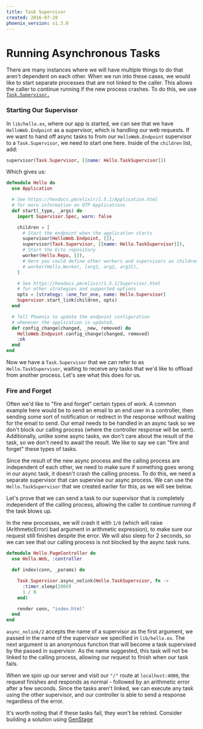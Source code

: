 ```yaml
---
title: Task Supervisor 
created: 2016-07-28
phoenix_version: v1.3.0
---
```


# Running Asynchronous Tasks

There are many instances where we will have multiple things to do that aren't
dependent on each other. When we run into these cases, we would like to start
separate processes that are not linked to the caller. This allows the caller to
continue running if the new process crashes. To do this, we use
[`Task.Supervisor.`](https://hexdocs.pm/elixir/1.5.1/Task.Supervisor.html)

### Starting Our Supervisor

In `lib/hello.ex`, where our app is started, we can see that we have
`HelloWeb.Endpoint` as a supervisor, which is handling our web requests. If
we want to hand off async tasks to from our `HelloWeb.Endpoint` supervisor
to a `Task.Supervisor`, we need to start one here. Inside of the `children`
list, add:

```elixir
supervisor(Task.Supervisor, [[name: Hello.TaskSupervisor]])
```

Which gives us:

```elixir
defmodule Hello do
  use Application

  # See https://hexdocs.pm/elixir/1.5.1/Application.html
  # for more information on OTP Applications
  def start(_type, _args) do
    import Supervisor.Spec, warn: false

    children = [
      # Start the endpoint when the application starts
      supervisor(HelloWeb.Endpoint, []),
      supervisor(Task.Supervisor, [[name: Hello.TaskSupervisor]]),
      # Start the Ecto repository
      worker(Hello.Repo, []),
      # Here you could define other workers and supervisors as children
      # worker(Hello.Worker, [arg1, arg2, arg3]),
    ]

    # See https://hexdocs.pm/elixir/1.5.1/Supervisor.html
    # for other strategies and supported options
    opts = [strategy: :one_for_one, name: Hello.Supervisor]
    Supervisor.start_link(children, opts)
  end

  # Tell Phoenix to update the endpoint configuration
  # whenever the application is updated.
  def config_change(changed, _new, removed) do
    HelloWeb.Endpoint.config_change(changed, removed)
    :ok
  end
end
```

Now we have a `Task.Supervisor` that we can refer to as
`Hello.TaskSupervisor`, waiting to receive any tasks that we'd like to
offload from another process. Let's see what this does for us.

### Fire and Forget

Often we'd like to "fire and forget" certain types of work.  A common example
here would be to send an email to an end user in a controller, then sending
some sort of notification or redirect in the response without waiting for the
email to send. Our email needs to be handled in an async task so we don't block
our calling process (where the controller response will be sent).
Additionally, unlike some async tasks, we don't care about the result of the
task, so we don't need to await the result.  We like to say we can "fire and
forget" these types of tasks.

Since the result of the new async process and the calling process are
independent of each other, we need to make sure if something goes wrong in
our async task, it doesn't crash the calling process. To do this, we need a
separate supervisor that can supervise our async process. We can use the
`Hello.TaskSupervisor` that we created earlier for this, as we will see
below.

Let's prove that we can send a task to our supervisor that is completely
independent of the calling process, allowing the caller to continue running if
the task blows up.

In the new processes, we will crash it with `1/0` (which will raise
(ArithmeticError) bad argument in arithmetic expression), to make sure our
request still finishes despite the error. We will also sleep for 2 seconds, so
we can see that our calling process is not blocked by the async task runs.

```elixir
defmodule Hello.PageController do
  use Hello.Web, :controller

  def index(conn, _params) do

    Task.Supervisor.async_nolink(Hello.TaskSupervisor, fn ->
      :timer.sleep(2000)
      1 / 0
    end)

    render conn, "index.html"
  end
end
```

`async_nolink/2` accepts the name of a supervisor as the first argument, we
passed in the name of the supervisor we specified in `lib/hello.ex`.
The next argument is an anonymous function that will become a task supervised
by the passed in supervisor.  As the name suggested, this task will not be
linked to the calling process, allowing our request to finish when our task
fails.

When we spin up our server and visit our `"/"` route at `localhost:4000`, the
request finishes and responds as normal - followed by an arithmetic error after
a few seconds. Since the tasks aren't linked, we can execute any task using the
other supervisor, and our controller is able to send a response regardless of
the error.

It's worth noting that if these tasks fail, they won't be retried. Consider
building a solution using
[GenStage](https://hexdocs.pm/gen_stage/GenStage.html)